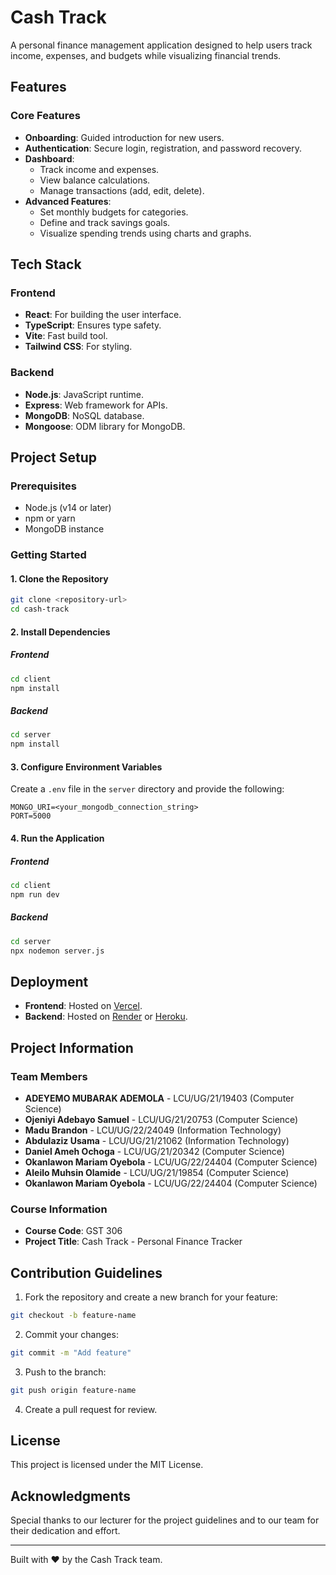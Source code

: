 # Cash Track

A personal finance management application designed to help users track income, expenses, and budgets while visualizing financial trends.

## Features

### Core Features

- **Onboarding**: Guided introduction for new users.
- **Authentication**: Secure login, registration, and password recovery.
- **Dashboard**:
  - Track income and expenses.
  - View balance calculations.
  - Manage transactions (add, edit, delete).
- **Advanced Features**:
  - Set monthly budgets for categories.
  - Define and track savings goals.
  - Visualize spending trends using charts and graphs.

## Tech Stack

### Frontend

- **React**: For building the user interface.
- **TypeScript**: Ensures type safety.
- **Vite**: Fast build tool.
- **Tailwind CSS**: For styling.

### Backend

- **Node.js**: JavaScript runtime.
- **Express**: Web framework for APIs.
- **MongoDB**: NoSQL database.
- **Mongoose**: ODM library for MongoDB.

## Project Setup

### Prerequisites

- Node.js (v14 or later)
- npm or yarn
- MongoDB instance

### Getting Started

#### 1. Clone the Repository

```bash
git clone <repository-url>
cd cash-track
```

#### 2. Install Dependencies

##### Frontend

```bash
cd client
npm install
```

##### Backend

```bash
cd server
npm install
```

#### 3. Configure Environment Variables

Create a `.env` file in the `server` directory and provide the following:

```env
MONGO_URI=<your_mongodb_connection_string>
PORT=5000
```

#### 4. Run the Application

##### Frontend

```bash
cd client
npm run dev
```

##### Backend

```bash
cd server
npx nodemon server.js
```

## Deployment

- **Frontend**: Hosted on [Vercel](https://vercel.com/).
- **Backend**: Hosted on [Render](https://render.com/) or [Heroku](https://www.heroku.com/).

## Project Information

### Team Members

- **ADEYEMO MUBARAK ADEMOLA** - LCU/UG/21/19403 (Computer Science)
- **Ojeniyi Adebayo Samuel** - LCU/UG/21/20753 (Computer Science)
- **Madu Brandon** - LCU/UG/22/24049 (Information Technology)
- **Abdulaziz Usama** - LCU/UG/21/21062 (Information Technology)
- **Daniel Ameh Ochoga** - LCU/UG/21/20342 (Computer Science)
- **Okanlawon Mariam Oyebola** - LCU/UG/22/24404 (Computer Science)
- **Aleilo Muhsin Olamide** - LCU/UG/21/19854 (Computer Science)
- **Okanlawon Mariam Oyebola** - LCU/UG/22/24404 (Computer Science)

### Course Information

- **Course Code**: GST 306
- **Project Title**: Cash Track - Personal Finance Tracker

## Contribution Guidelines

1. Fork the repository and create a new branch for your feature:

```bash
git checkout -b feature-name
```

2. Commit your changes:

```bash
git commit -m "Add feature"
```

3. Push to the branch:

```bash
git push origin feature-name
```

4. Create a pull request for review.

## License

This project is licensed under the MIT License.

## Acknowledgments

Special thanks to our lecturer for the project guidelines and to our team for their dedication and effort.

---

Built with ❤️ by the Cash Track team.
